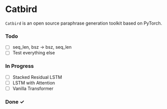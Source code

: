 # Catbird

`Catbird` is an open source paraphrase generation toolkit based on PyTorch.

### Todo

- [ ] seq_len, bsz -> bsz, seq_len
- [ ] Test everything else

### In Progress

- [ ] Stacked Residual LSTM
- [ ] LSTM with Attention
- [ ] Vanilla Transformer

### Done ✓



